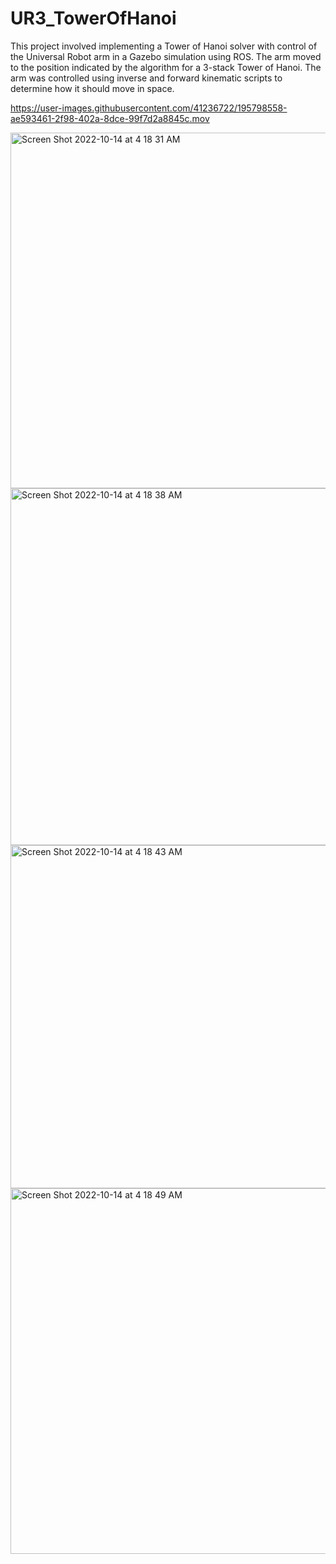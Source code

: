 # UR3_TowerOfHanoi
This project involved implementing a Tower of Hanoi solver with control of the Universal Robot arm in a Gazebo simulation using ROS. The arm moved to the position indicated by the algorithm for a 3-stack Tower of Hanoi. The arm was controlled using inverse and forward kinematic scripts to determine how it should move in space.



https://user-images.githubusercontent.com/41236722/195798558-ae593461-2f98-402a-8dce-99f7d2a8845c.mov

<img width="569" alt="Screen Shot 2022-10-14 at 4 18 31 AM" src="https://user-images.githubusercontent.com/41236722/195798620-7ec0d61e-52d7-474a-8d28-6440218baf43.png">
<img width="571" alt="Screen Shot 2022-10-14 at 4 18 38 AM" src="https://user-images.githubusercontent.com/41236722/195798650-7754a32e-7e4f-4174-806c-39a00575645d.png">
<img width="549" alt="Screen Shot 2022-10-14 at 4 18 43 AM" src="https://user-images.githubusercontent.com/41236722/195798670-b8ffe507-ca78-4733-a20a-795a55a99b46.png">
<img width="585" alt="Screen Shot 2022-10-14 at 4 18 49 AM" src="https://user-images.githubusercontent.com/41236722/195798686-d6f02088-32db-4b2d-9c53-6d1bfa6130d2.png">
